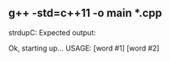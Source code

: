g++ -std=c++11 -o main *.cpp
-----------------------------------

strdupC:
Expected output:

Ok, starting up...
USAGE: [word #1] [word #2]
